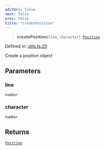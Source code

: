 ```yaml
---
editUrl: false
next: false
prev: false
title: "createPosition"
---
```


> **createPosition**(`line`, `character`): [`Position`](/api/ast/interfaces/position/)

Defined in: [utils.ts:20](https://github.com/rcs-agents/rcs-lang/blob/68cb652ba691370490e2f22c44219c82067584e3/packages/ast/src/utils.ts#L20)

Create a position object

## Parameters

### line

`number`

### character

`number`

## Returns

[`Position`](/api/ast/interfaces/position/)
